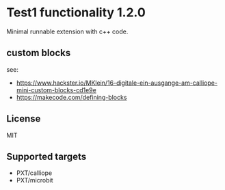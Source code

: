 # Test1 functionality 1.2.0

Minimal runnable extension with c++ code.

## custom blocks

see: 
* https://www.hackster.io/MKlein/16-digitale-ein-ausgange-am-calliope-mini-custom-blocks-cd1e9e
* https://makecode.com/defining-blocks


## License

MIT

## Supported targets

- PXT/calliope
- PXT/microbit

